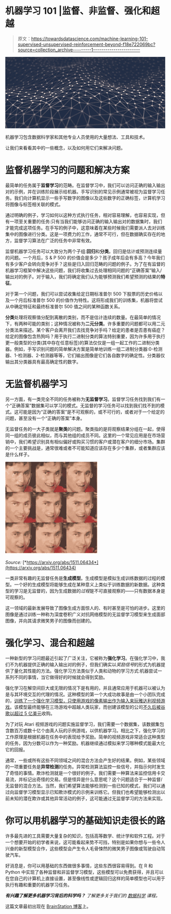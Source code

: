 # 机器学习 101 |监督、非监督、强化和超越

> 原文：<https://towardsdatascience.com/machine-learning-101-supervised-unsupervised-reinforcement-beyond-f18e722069bc?source=collection_archive---------1----------------------->

![](img/b4a9fcd2fd299414eb7ff13d7489beb9.png)

机器学习包含数据科学家和其他专业人员使用的大量想法、工具和技术。

让我们来看看其中的一些概念，以及如何用它们来解决问题。

# 监督机器学习的问题和解决方案

最简单的任务属于**监督学习**的范畴。在监督学习中，我们可以访问正确的输入输出对的示例，并在训练阶段展示给机器。手写识别的常见示例通常被视为监督学习任务。我们向计算机显示一些手写数字的图像以及这些数字的正确标签，计算机学习将图像与标签相关联的模式。

通过明确的例子，学习如何以这种方式执行任务，相对容易理解，也容易实现，但有一项至关重要的任务:只有当我们能够访问正确的输入输出对的数据集时，我们才能完成这项任务。在手写的例子中，这意味着在某些时候我们需要派人去对训练集中的图像进行分类。这是一项费力的工作，通常不可行，但在数据确实存在的地方，监督学习算法在广泛的任务中非常有效。

监督机器学习任务可以大致分为两个子组:**回归**和**分类**。回归是估计或预测连续量的问题。一个月后，S & P 500 的价值会是多少？孩子成年后会有多高？今年我们有多少客户会转向竞争对手？这些是归入回归范畴的问题的例子。为了在有监督的机器学习框架中解决这些问题，我们将收集过去处理相同问题的“正确答案”输入/输出对的例子。对于输入，我们将确定我们认为能够预测我们希望预测的结果的**特征**。

对于第一个问题，我们可以尝试收集给定日期标准普尔 500 下股票的历史价格以及一个月后标准普尔 500 的价值作为特性。这将形成我们的训练集，机器将尝试从中确定特征和最终标准普尔 500 值之间的某种函数关系。

**分类**处理将观察值分配到离散的类别，而不是估计连续的数量。在最简单的情况下，有两种可能的类别；这种情况被称为**二元分类**。许多重要的问题都可以用二元分类法来描述。某个客户会离开我们去找竞争对手吗？给定的患者是否患有癌症？给定的图像包含热狗吗？用于执行二进制分类的算法特别重要，因为许多用于执行更一般类型的分类(其中存在任意标签)的算法仅仅是一组一起工作的二进制分类器。例如，手写识别问题的简单解决方案是简单地训练一组二进制分类器:0-检测器、1-检测器、2-检测器等等，它们输出图像是它们各自数字的确定性。分类器仅输出其分类器具有最高确定性的数字。

# 无监督机器学习

另一方面，有一类完全不同的任务被称为**无监督学习**。监督学习任务找到我们有一个“正确答案”数据集可以学习的模式。无监督的学习任务可以找到我们找不到的模式。这可能是因为“正确的答案”是不可观察的，或不可行的，或者对于一个给定的问题，甚至没有一个“正确的答案”本身。

无监督任务的一大子类就是**聚类**的问题。聚类指的是将观察结果分组在一起，使得同一组的成员彼此相似，而与其他组的成员不同。这里的一个常见应用是在市场营销中，我们希望识别具有相似偏好或购买习惯的客户或潜在客户的细分市场。集群的一个主要挑战是，通常很难或者不可能知道应该存在多少个集群，或者集群应该是什么样子。

![](img/f33139343ebedf424ed497ab98e812ca.png)

*Source:* [*https://arxiv.org/abs/1511.06434*](https://arxiv.org/abs/1511.06434)

一类非常有趣的无监督任务是**生成模型**。生成模型是模拟生成训练数据的过程的模型。一个好的生成模型将能够生成在某种意义上类似于训练数据的新数据。这种类型的学习是无监督的，因为生成数据的*过程*是不可直接观察的——只有数据本身是可观察的。

这一领域的最新发展导致了图像生成方面惊人的、有时甚至是可怕的进步。这里的图像是通过训练一种称为深度卷积广义对抗网络模型的无监督学习模型来生成面部图像，并向其请求微笑男子的图像而创建的。

# 强化学习、混合和超越

一种新型的学习问题最近引起了广泛关注，它被称为**强化学习**。在强化学习中，我们不为机器提供正确的输入输出对的例子，但我们确实以*奖励信号*的形式为机器提供了量化其性能的方法。强化学习方法类似于人类和动物的学习方式:机器尝试一系列不同的事情，当它做得好的时候就会得到奖励。

强化学习在解空间巨大或无限的情况下是有用的，并且通常应用于机器可以被认为是与其环境交互的代理的情况。这种模型的第一个大成功故事是由一个小团队完成的，[训练了一个强化学习模型，只使用游戏的像素输出作为输入来玩雅达利视频游戏](https://arxiv.org/abs/1312.5602)。该模型最终能够在三场游戏中超越人类玩家，而创建该模型的公司[不久后被谷歌以超过 5 亿美元](https://techcrunch.com/2014/01/26/google-deepmind/)收购。

为了对玩 Atari 视频游戏的问题实施监督学习，我们需要一个数据集，该数据集包含数百万或数十亿个由真人玩的示例游戏，以供机器学习。相比之下，强化学习的工作原理是根据机器在任务中的表现给予奖励。简单的视频游戏非常适合这种类型的任务，因为分数可以作为一种奖励。机器继续通过模拟来学习哪种模式能最大化它的回报。

通常，一些或所有这些不同领域之间的混合方法会产生好的结果。例如，某些领域的一项重要任务是**异常检测**的任务。异常检测算法监控一些信号，并指示何时发生了奇怪的事情。欺诈检测就是一个很好的例子。我们需要一种算法来监控信用卡交易流，并标记出奇怪的交易。但是怪异是什么意思呢？这个问题适合于一种监督/无监督的混合方法。当然，我们希望算法能够检测到一些已知的模式，我们可以通过向监督学习模型显示已知欺诈模式的示例来训练它。但我们也希望能够检测出以前未知的潜在欺诈或其他异常活动的例子，这可能通过无监督学习的方法来实现。

# 你可以用机器学习的基础知识走很长的路

许多最先进的工具需要大量复杂的知识，包括高等数学、统计学和软件工程。对于一个想要开始的初学者来说，这可能看起来势不可挡，特别是如果你想与一些令人兴奋的新型模型合作，这些模型会产生令人毛骨悚然的微笑男子图像或驾驶自动驾驶汽车。

好消息是，你可以用基础的东西做很多事情，这些东西很容易得到。在 R 和 Python 中实现了各种监督和非监督学习模型，这些模型可以免费获得，并且可以在您自己的计算机上直接设置，甚至像线性或逻辑回归这样的简单模型也可以用于执行有趣和重要的机器学习任务。

***有兴趣了解更多机器学习背后的科学吗？*** *了解更多关于我们的* [*数据科学*](http://www.brainstation.io/course/data-science) *课程。*

这篇文章最初出现在 [BrainStation 博客](https://blog.brainstation.io/machine-learning-supervised-unsupervised-reinforcement/)上。